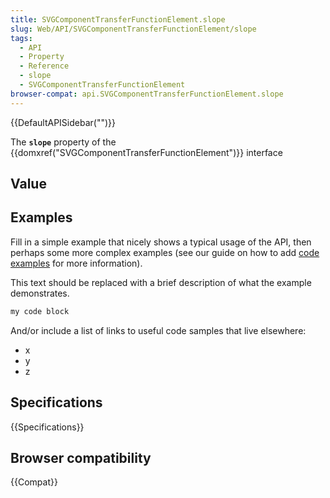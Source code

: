 ```yaml
---
title: SVGComponentTransferFunctionElement.slope
slug: Web/API/SVGComponentTransferFunctionElement/slope
tags:
  - API
  - Property
  - Reference
  - slope
  - SVGComponentTransferFunctionElement
browser-compat: api.SVGComponentTransferFunctionElement.slope
---
```

{{DefaultAPISidebar("")}}

The **`slope`** property of the {{domxref("SVGComponentTransferFunctionElement")}} interface 

## Value



## Examples

Fill in a simple example that nicely shows a typical usage of the API, then perhaps some more complex examples (see our guide on how to add [code examples](/en-US/docs/MDN/Contribute/Structures/Code_examples) for more information).

This text should be replaced with a brief description of what the example demonstrates.

```js
my code block
```

And/or include a list of links to useful code samples that live elsewhere:

*   x
*   y
*   z

## Specifications

{{Specifications}}

## Browser compatibility

{{Compat}}


